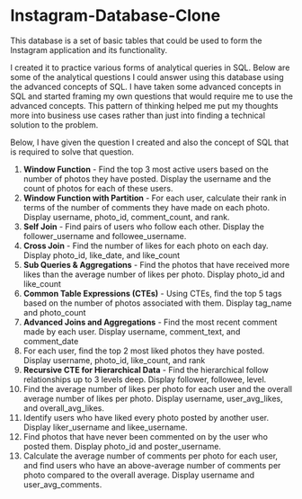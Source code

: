 # Instagram-Database-Clone
This database is a set of basic tables that could be used to form the Instagram application and its functionality.

I created it to practice various forms of analytical queries in SQL. Below are some of the analytical questions I could answer using this database using the advanced concepts of SQL. I have taken some advanced concepts in SQL and started framing my own questions that would require me to use the advanced concepts. This pattern of thinking helped me put my thoughts more into business use cases rather than just into finding a technical solution to the problem.

Below, I have given the question I created and also the concept of SQL that is required to solve that question.

1. **Window Function** - Find the top 3 most active users based on the number of photos they have posted. Display the username and the count of photos for each of these users.
2. **Window Function with Partition** - For each user, calculate their rank in terms of the number of comments they have made on each photo. Display username, photo_id, comment_count, and rank.
3. **Self Join** - Find pairs of users who follow each other. Display the follower_username and followee_username.
4. **Cross Join** - Find the number of likes for each photo on each day. Display photo_id, like_date, and like_count
5. **Sub Queries & Aggregations** - Find the photos that have received more likes than the average number of likes per photo. Display photo_id and like_count
6. **Common Table Expressions (CTEs)** - Using CTEs, find the top 5 tags based on the number of photos associated with them. Display tag_name and photo_count
7. **Advanced Joins and Aggregations** - Find the most recent comment made by each user. Display username, comment_text, and comment_date
8. For each user, find the top 2 most liked photos they have posted. Display username, photo_id, like_count, and rank
9. **Recursive CTE for Hierarchical Data** - Find the hierarchical follow relationships up to 3 levels deep. Display follower, followee, level.
10. Find the average number of likes per photo for each user and the overall average number of likes per photo. Display username, user_avg_likes, and overall_avg_likes.
11. Identify users who have liked every photo posted by another user. Display liker_username and likee_username.
12. Find photos that have never been commented on by the user who posted them. Display photo_id and poster_username.
13. Calculate the average number of comments per photo for each user, and find users who have an above-average number of comments per photo compared to the overall average. Display username and user_avg_comments.

